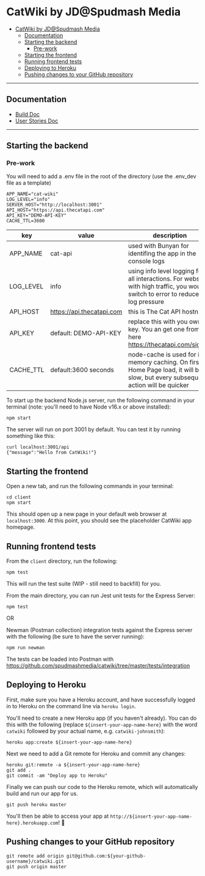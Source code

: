 # CatWiki by JD@Spudmash Media
- [CatWiki by JD@Spudmash Media](#catwiki-by-jdspudmash-media)
  - [Documentation](#documentation)
  - [Starting the backend](#starting-the-backend)
    - [Pre-work](#pre-work)
  - [Starting the frontend](#starting-the-frontend)
  - [Running frontend tests](#running-frontend-tests)
  - [Deploying to Heroku](#deploying-to-heroku)
  - [Pushing changes to your GitHub repository](#pushing-changes-to-your-github-repository)

---

## Documentation

- [Build Doc](/docs/BuildDoc.md)
- [User Stories Doc](/docs/UserStories.md)

---
## Starting the backend

### Pre-work
You will need to add a .env file in the root of the directory (use the .env_dev file as a template)
```
APP_NAME="cat-wiki"
LOG_LEVEL="info"
SERVER_HOST="http://localhost:3001"
API_HOST="https://api.thecatapi.com"
API_KEY="DEMO-API-KEY"
CACHE_TTL=3600
```

| key       | value                     | description                                                                                                                     |
| --------- | ------------------------- | ------------------------------------------------------------------------------------------------------------------------------- |
| APP_NAME | cat-api| used with Bunyan for identifing the app in the console logs|
|LOG_LEVEL | info | using info level logging for all interactions. For websites with high traffic, you would switch to error to reduce the log pressure|
| API_HOST  | https://api.thecatapi.com | this is The Cat API hostname                                                                                                    |
| API_KEY   | default: DEMO-API-KEY     | replace this with you own key. You an get one from here https://thecatapi.com/signup                                            |
| CACHE_TTL | default:3600 seconds      | node-cache is used for in-memory caching. On first Home Page load, it will be slow, but every subsequent action will be quicker |


To start up the backend Node.js server, run the following command in your
terminal (note: you'll need to have Node v16.x or above installed):

```
npm start
```

The server will run on port 3001 by default. You can test it by running
something like this:

```
curl localhost:3001/api
{"message":"Hello from CatWiki!"}
```

## Starting the frontend

Open a new tab, and run the following commands in your terminal:

```
cd client
npm start
```

This should open up a new page in your default web browser at `localhost:3000`.
At this point, you should see the placeholder CatWiki app homepage.

## Running frontend tests

From the `client` directory, run the following:

```
npm test
```

This will run the test suite (WIP - still need to backfill) for you.

From the main directory, you can run Jest unit tests for the Express
Server:

```
npm test
```

OR 

Newman (Postman collection) integration tests against the Express server 
with the following (be sure to have the server running):

```
npm run newman
```

The tests can be loaded into Postman with
https://github.com/spudmashmedia/catwiki/tree/master/tests/integration




## Deploying to Heroku

First, make sure you have a Heroku account, and have successfully logged
in to Heroku on the command line via `heroku login`.

You'll need to create a new Heroku app (if you haven't already). You can
do this with the following (replace `${insert-your-app-name-here}` with the
word `catwiki` followed by your actual name, e.g. `catwiki-johnsmith`):

```
heroku app:create ${insert-your-app-name-here}
```

Next we need to add a Git remote for Heroku and commit any changes:

```
heroku git:remote -a ${insert-your-app-name-here}
git add .
git commit -am "Deploy app to Heroku"
```

Finally we can push our code to the Heroku remote, which will automatically
build and run our app for us. 

```
git push heroku master
```

You'll then be able to access your app at 
`http://${insert-your-app-name-here}.herokuapp.com`! :tada:

## Pushing changes to your GitHub repository

```
git remote add origin git@github.com:${your-github-username}/catwiki.git
git push origin master
```
